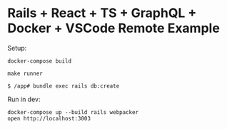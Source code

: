 # Rails + React + TS + GraphQL + Docker + VSCode Remote Example

Setup:
```
docker-compose build

make runner

$ /app# bundle exec rails db:create
```

Run in dev:
```
docker-compose up --build rails webpacker
open http://localhost:3003
```
